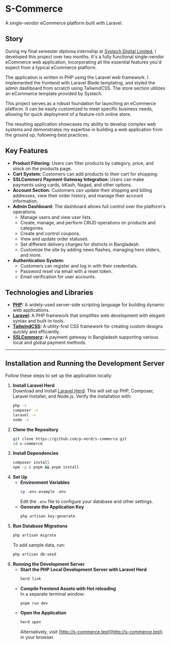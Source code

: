 # S-Commerce

A single-vendor eCommerce platform built with Laravel.

## Story

During my final semester diploma internship at [Systech Digital Limited](https://systechdigital.com), I developed this project over two months. It's a fully functional single-vendor eCommerce web application, incorporating all the essential features you'd expect from a typical eCommerce platform.

The application is written in PHP using the Laravel web framework. I implemented the frontend with Laravel Blade templating, and styled the admin dashboard from scratch using TailwindCSS. The store section utilizes an eCommerce template provided by Systech.

This project serves as a robust foundation for launching an eCommerce platform. It can be easily customized to meet specific business needs, allowing for quick deployment of a feature-rich online store.

The resulting application showcases my ability to develop complex web systems and demonstrates my expertise in building a web application from the ground up, following best practices.

## Key Features

-   **Product Filtering:** Users can filter products by category, price, and stock on the products page.
-   **Cart System:** Customers can add products to their cart for shopping.
-   **SSLCommerz Payment Gateway Integration:** Users can make payments using cards, bKash, Nagad, and other options.
-   **Account Section:** Customers can update their shipping and billing addresses, view their order history, and manage their account information.
-   **Admin Dashboard:** The dashboard allows full control over the platform's operations.
    -   Manage users and view user lists.
    -   Create, manage, and perform CRUD operations on products and categories.
    -   Create and control coupons.
    -   View and update order statuses.
    -   Set different delivery charges for districts in Bangladesh.
    -   Customize the site by adding news flashes, managing hero sliders, and more.
-   **Authentication System:**
    -   Customers can register and log in with their credentials.
    -   Password reset via email with a reset token.
    -   Email verification for user accounts.

## Technologies and Libraries

-   **[PHP](https://www.php.net):** A widely-used server-side scripting language for building dynamic web applications.
-   **[Laravel](https://laravel.com):** A PHP framework that simplifies web development with elegant syntax and built-in tools.
-   **[TailwindCSS](https://tailwindcss.com):** A utility-first CSS framework for creating custom designs quickly and efficiently.
-   **[SSLCommerz](https://www.sslcommerz.com):** A payment gateway in Bangladesh supporting various local and global payment methods.

---

## Installation and Running the Development Server

Follow these steps to set up the application locally:

1. **Install Laravel Herd**  
   Download and install [Laravel Herd](https://herd.laravel.com). This will set up PHP, Composer, Laravel Installer, and Node.js.
   Verify the installation with:
    ```bash
    php -v
    composer -v
    laravel -v
    node -v
    ```
2. **Clone the Repository**
    ```bash
    git clone https://github.com/p-nerd/s-commerce.git
    cd s-commerce
    ```
3. **Install Dependencies**
    ```bash
    composer install
    npm -g i pnpm && pnpm install
    ```
4. **Set Up**
    - **Environment Variables**
        ```bash
        cp .env.example .env
        ```
        Edit the `.env` file to configure your database and other settings.
    - **Generate the Application Key**
        ```bash
        php artisan key:generate
        ```
5. **Run Database Migrations**
    ```bash
    php artisan migrate
    ```
    To add sample data, run:
    ```bash
    php artisan db:seed
    ```
6. **Running the Development Server**
    - **Start the PHP Local Development Server with Laravel Herd**
        ```bash
        herd link
        ```
    - **Compile Frontend Assets with Hot reloading**  
      In a separate terminal window:
        ```bash
        pnpm run dev
        ```
    - **Open the Application**
        ```bash
        herd open
        ```
        Alternatively, visit [http://s-commerce.test](http://s-commerce.test) in your browser.
